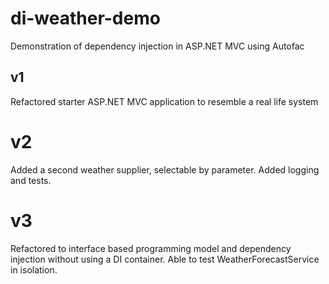 # di-weather-demo
Demonstration of dependency injection in ASP.NET MVC using Autofac

## v1
Refactored starter ASP.NET MVC application to resemble a real life system

# v2
Added a second weather supplier, selectable by parameter. Added logging and tests.  

# v3
Refactored to interface based programming model and dependency injection without using a DI container.
Able to test WeatherForecastService in isolation.
